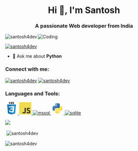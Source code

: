 <h1 align="center">Hi 👋, I'm Santosh</h1>
<h3 align="center">A passionate Web developer from India</h3>
<img align="right" alt="Coding" width=400 src="https://camo.githubusercontent.com/cae12fddd9d6982901d82580bdf321d81fb299141098ca1c2d4891870827bf17/68747470733a2f2f6d69726f2e6d656469756d2e636f6d2f6d61782f313336302f302a37513379765349765f7430696f4a2d5a2e676966">



<p align="left"> <img src="https://komarev.com/ghpvc/?username=santosh4dev&label=Profile%20views&color=0e75b6&style=flat" alt="santosh4dev" /> </p>

<p align="left"> <a href="https://twitter.com/santosh4dev" target="blank"><img src="https://img.shields.io/twitter/follow/santosh4dev?logo=twitter&style=for-the-badge" alt="santosh4dev" /></a> </p>

- 💬 Ask me about **Python**

<h3 align="left">Connect with me:</h3>
<p align="left">
<a href="https://twitter.com/santosh4dev" target="blank"><img align="center" src="https://raw.githubusercontent.com/rahuldkjain/github-profile-readme-generator/master/src/images/icons/Social/twitter.svg" alt="santosh4dev" height="30" width="40" /></a>
<a href="https://instagram.com/santosh4dev" target="blank"><img align="center" src="https://raw.githubusercontent.com/rahuldkjain/github-profile-readme-generator/master/src/images/icons/Social/instagram.svg" alt="santosh4dev" height="30" width="40" /></a>
</p>

<h3 align="left">Languages and Tools:</h3>
<p align="left"> <a href="https://www.w3schools.com/css/" target="_blank" rel="noreferrer"> <img src="https://raw.githubusercontent.com/devicons/devicon/master/icons/css3/css3-original-wordmark.svg" alt="css3" width="40" height="40"/> </a> <a href="https://developer.mozilla.org/en-US/docs/Web/JavaScript" target="_blank" rel="noreferrer"> <img src="https://raw.githubusercontent.com/devicons/devicon/master/icons/javascript/javascript-original.svg" alt="javascript" width="40" height="40"/> </a> <a href="https://www.microsoft.com/en-us/sql-server" target="_blank" rel="noreferrer"> <img src="https://www.svgrepo.com/show/303229/microsoft-sql-server-logo.svg" alt="mssql" width="40" height="40"/> </a> <a href="https://www.python.org" target="_blank" rel="noreferrer"> <img src="https://raw.githubusercontent.com/devicons/devicon/master/icons/python/python-original.svg" alt="python" width="40" height="40"/> </a> <a href="https://www.sqlite.org/" target="_blank" rel="noreferrer"> <img src="https://www.vectorlogo.zone/logos/sqlite/sqlite-icon.svg" alt="sqlite" width="40" height="40"/> </a> </p>

<img 
   src="https://github-readme-stats.vercel.app/api?username=santosh4dev&show_icons=true&theme=tokyonight" 
/>

<p>&nbsp;<img align="center" src="https://github-readme-stats.vercel.app/api?username=santosh4dev&show_icons=true&locale=en" alt="santosh4dev" /></p>

<p><img align="center" src="https://github-readme-streak-stats.herokuapp.com/?user=santosh4dev&" alt="santosh4dev" /></p>
